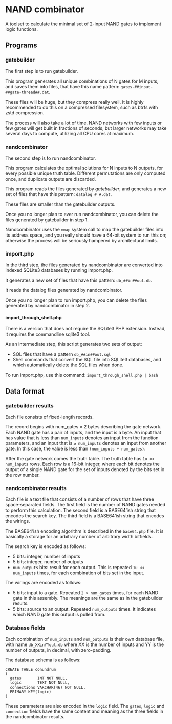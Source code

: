 # NAND combinator

A toolset to calculate the minimal set of 2-input NAND gates
to implement logic functions.

## Programs

### gatebuilder

The first step is to run gatebuilder.

This program generates all unique combinations of N gates for M inputs,
and saves them into files, that have this name pattern:
`gates-##input-##gate-thread##.dat`.

These files will be huge, but they compress really well.
It is highly recommended to do this on a compressed filesystem,
such as btrfs with zstd compression.

The process will also take a lot of time. NAND networks with few inputs
or few gates will get built in fractions of seconds, but larger networks
may take several days to compute, utilizing all CPU cores at maximum.

### nandcombinator

The second step is to run nandcombinator.

This program calculates the optimal solutions for N inputs to N outputs,
for every possible unique truth table.
Different permutations are only computed once,
and duplicate outputs are discarded.

This program reads the files generated by *gatebuilder*,
and generates a new set of files that have this pattern:
`datalog_#_#.dat`.

These files are smaller than the gatebuilder outputs.

Once you no longer plan to ever run nandcombinator,
you can delete the files generated by gatebuilder in step 1.

Nandcombinator uses the `mmap` system call to map
the gatebuilder files into its address space,
and you really should have a 64-bit system to run this on;
otherwise the process will be seriously hampered by architectural limits.

### import.php

In the third step, the files generated by nandcombinator are
converted into indexed SQLite3 databases by running import.php.

It generates a new set of files that have this pattern:
`db_##in##out.db`.

It reads the datalog files generated by nandcombinator.

Once you no longer plan to run import.php,
you can delete the files generated by nandcombinator in step 2.

#### import_through_shell.php

There is a version that does not require the SQLite3 PHP extension.
Instead, it requires the commandline sqlite3 tool.

As an intermediate step, this script generates two sets of output:

* SQL files that have a pattern `db_##in##out.sql`
* Shell commands that convert the SQL file into SQLite3 databases, and which automatically delete the SQL files when done.

To run import.php, use this command: `import_through_shell.php | bash`

## Data format

### gatebuilder results

Each file consists of fixed-length records.

The record begins with num_gates × 2 bytes describing the gate network.
Each NAND gate has a pair of inputs, and the input is a byte.
An input that has value that is less than `num_inputs` denotes
an input from the function parameters, and an input that is `≥ num_inputs`
denotes an input from another gate.
In this case, the value is less than `(num_inputs + num_gates)`.

After the gate network comes the truth table.
The truth table has `1u << num_inputs` rows.
Each row is a 16-bit integer, where each bit denotes the output of a single
NAND gate for the set of inputs denoted by the bits set in the row number.

### nandcombinator results

Each file is a text file that consists of a number of rows that have three
space-separated fields.
The first field is the number of NAND gates needed to perform this calculation.
The second field is a BASE64’ish string that encodes the search key.
The third field is a BASE64’ish string that encodes the wirings.

The BASE64’ish encoding algorithm is described in the `base64.php` file.
It is basically a storage for an arbitrary number of arbitrary width
bitfields.

The search key is encoded as follows:

* 5 bits: integer, number of inputs
* 5 bits: integer, number of outputs
* `num_outputs` bits: result for each output. This is repeated `1u << num_inputs` times, for each combination of bits set in the input.

The wirings are encoded as follows:

* 5 bits: input to a gate. Repeated `2 × num_gates` times, for each NAND gate in this assembly. The meanings are the same as in the gatebuilder results.
* 5 bits: source to an output. Repeated `num_outputs` times. It indicates which NAND gate this output is pulled from.

### Database fields

Each combination of `num_inputs` and `num_outputs` is their own database file,
with name `db_XXinYYout.db` where XX is the number of inputs and YY is the number of outputs,
in decimal, with zero-padding.

The database schema is as follows:

    CREATE TABLE conundrum
    (
      gates       INT NOT NULL,
      logic       TEXT NOT NULL,
      connections VARCHAR(46) NOT NULL,
      PRIMARY KEY(logic)
    )

These parameters are also encoded in the `logic` field.
The `gates`, `logic` and `connection` fields have the same content
and meaning as the three fields in the nandcombinator results.

